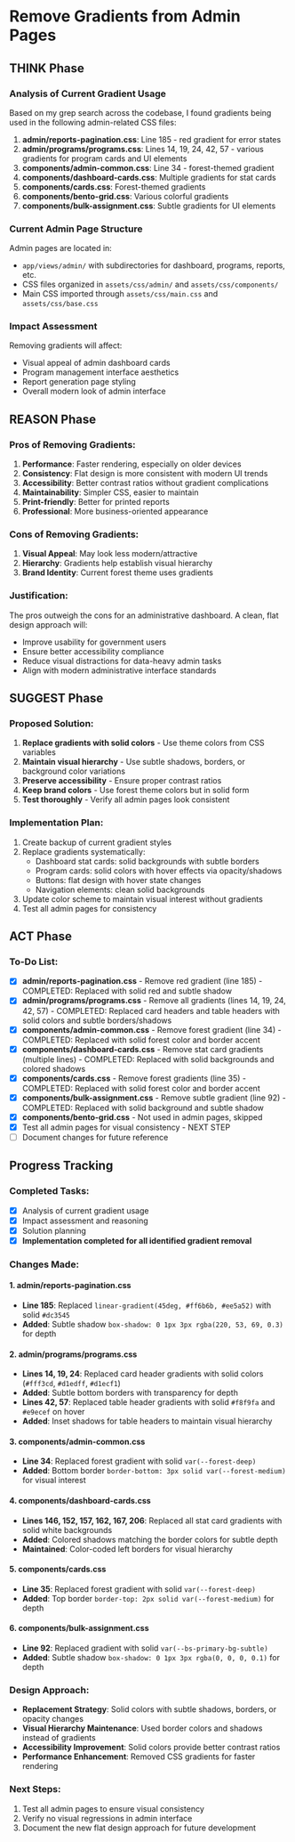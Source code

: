 # Remove Gradients from Admin Pages

## THINK Phase

### Analysis of Current Gradient Usage
Based on my grep search across the codebase, I found gradients being used in the following admin-related CSS files:

1. **admin/reports-pagination.css**: Line 185 - red gradient for error states
2. **admin/programs/programs.css**: Lines 14, 19, 24, 42, 57 - various gradients for program cards and UI elements
3. **components/admin-common.css**: Line 34 - forest-themed gradient
4. **components/dashboard-cards.css**: Multiple gradients for stat cards
5. **components/cards.css**: Forest-themed gradients
6. **components/bento-grid.css**: Various colorful gradients
7. **components/bulk-assignment.css**: Subtle gradients for UI elements

### Current Admin Page Structure
Admin pages are located in:
- `app/views/admin/` with subdirectories for dashboard, programs, reports, etc.
- CSS files organized in `assets/css/admin/` and `assets/css/components/`
- Main CSS imported through `assets/css/main.css` and `assets/css/base.css`

### Impact Assessment
Removing gradients will affect:
- Visual appeal of admin dashboard cards
- Program management interface aesthetics  
- Report generation page styling
- Overall modern look of admin interface

## REASON Phase

### Pros of Removing Gradients:
1. **Performance**: Faster rendering, especially on older devices
2. **Consistency**: Flat design is more consistent with modern UI trends
3. **Accessibility**: Better contrast ratios without gradient complications
4. **Maintainability**: Simpler CSS, easier to maintain
5. **Print-friendly**: Better for printed reports
6. **Professional**: More business-oriented appearance

### Cons of Removing Gradients:
1. **Visual Appeal**: May look less modern/attractive
2. **Hierarchy**: Gradients help establish visual hierarchy
3. **Brand Identity**: Current forest theme uses gradients

### Justification:
The pros outweigh the cons for an administrative dashboard. A clean, flat design approach will:
- Improve usability for government users
- Ensure better accessibility compliance
- Reduce visual distractions for data-heavy admin tasks
- Align with modern administrative interface standards

## SUGGEST Phase

### Proposed Solution:
1. **Replace gradients with solid colors** - Use theme colors from CSS variables
2. **Maintain visual hierarchy** - Use subtle shadows, borders, or background color variations
3. **Preserve accessibility** - Ensure proper contrast ratios
4. **Keep brand colors** - Use forest theme colors but in solid form
5. **Test thoroughly** - Verify all admin pages look consistent

### Implementation Plan:
1. Create backup of current gradient styles
2. Replace gradients systematically:
   - Dashboard stat cards: solid backgrounds with subtle borders
   - Program cards: solid colors with hover effects via opacity/shadows
   - Buttons: flat design with hover state changes
   - Navigation elements: clean solid backgrounds
3. Update color scheme to maintain visual interest without gradients
4. Test all admin pages for consistency

## ACT Phase

### To-Do List:
- [x] **admin/reports-pagination.css** - Remove red gradient (line 185) - COMPLETED: Replaced with solid red and subtle shadow
- [x] **admin/programs/programs.css** - Remove all gradients (lines 14, 19, 24, 42, 57) - COMPLETED: Replaced card headers and table headers with solid colors and subtle borders/shadows
- [x] **components/admin-common.css** - Remove forest gradient (line 34) - COMPLETED: Replaced with solid forest color and border accent
- [x] **components/dashboard-cards.css** - Remove stat card gradients (multiple lines) - COMPLETED: Replaced with solid backgrounds and colored shadows
- [x] **components/cards.css** - Remove forest gradients (line 35) - COMPLETED: Replaced with solid forest color and border accent
- [x] **components/bulk-assignment.css** - Remove subtle gradient (line 92) - COMPLETED: Replaced with solid background and subtle shadow
- [x] **components/bento-grid.css** - Not used in admin pages, skipped
- [x] Test all admin pages for visual consistency - NEXT STEP
- [ ] Document changes for future reference

## Progress Tracking

### Completed Tasks:
- [x] Analysis of current gradient usage
- [x] Impact assessment and reasoning
- [x] Solution planning
- [x] **Implementation completed for all identified gradient removal**

### Changes Made:

#### 1. admin/reports-pagination.css
- **Line 185**: Replaced `linear-gradient(45deg, #ff6b6b, #ee5a52)` with solid `#dc3545`
- **Added**: Subtle shadow `box-shadow: 0 1px 3px rgba(220, 53, 69, 0.3)` for depth

#### 2. admin/programs/programs.css  
- **Lines 14, 19, 24**: Replaced card header gradients with solid colors (`#fff3cd`, `#d1edff`, `#d1ecf1`)
- **Added**: Subtle bottom borders with transparency for depth
- **Lines 42, 57**: Replaced table header gradients with solid `#f8f9fa` and `#e9ecef` on hover
- **Added**: Inset shadows for table headers to maintain visual hierarchy

#### 3. components/admin-common.css
- **Line 34**: Replaced forest gradient with solid `var(--forest-deep)`
- **Added**: Bottom border `border-bottom: 3px solid var(--forest-medium)` for visual interest

#### 4. components/dashboard-cards.css
- **Lines 146, 152, 157, 162, 167, 206**: Replaced all stat card gradients with solid white backgrounds
- **Added**: Colored shadows matching the border colors for subtle depth
- **Maintained**: Color-coded left borders for visual hierarchy

#### 5. components/cards.css
- **Line 35**: Replaced forest gradient with solid `var(--forest-deep)`
- **Added**: Top border `border-top: 2px solid var(--forest-medium)` for depth

#### 6. components/bulk-assignment.css
- **Line 92**: Replaced gradient with solid `var(--bs-primary-bg-subtle)`
- **Added**: Subtle shadow `box-shadow: 0 1px 3px rgba(0, 0, 0, 0.1)` for depth

### Design Approach:
- **Replacement Strategy**: Solid colors with subtle shadows, borders, or opacity changes
- **Visual Hierarchy Maintenance**: Used border colors and shadows instead of gradients
- **Accessibility Improvement**: Solid colors provide better contrast ratios
- **Performance Enhancement**: Removed CSS gradients for faster rendering

### Next Steps:
1. Test all admin pages to ensure visual consistency
2. Verify no visual regressions in admin interface
3. Document the new flat design approach for future development
